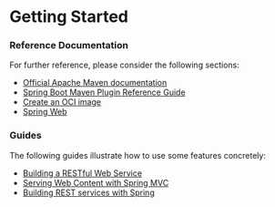 # Getting Started

### Reference Documentation
For further reference, please consider the following sections:

* [Official Apache Maven documentation](https://maven.apache.org/guides/index.html)
* [Spring Boot Maven Plugin Reference Guide](https://docs.spring.io/spring-boot/docs/2.7.1-SNAPSHOT/maven-plugin/reference/html/)
* [Create an OCI image](https://docs.spring.io/spring-boot/docs/2.7.1-SNAPSHOT/maven-plugin/reference/html/#build-image)
* [Spring Web](https://docs.spring.io/spring-boot/docs/2.7.1-SNAPSHOT/reference/htmlsingle/#web)

### Guides
The following guides illustrate how to use some features concretely:

* [Building a RESTful Web Service](https://spring.io/guides/gs/rest-service/)
* [Serving Web Content with Spring MVC](https://spring.io/guides/gs/serving-web-content/)
* [Building REST services with Spring](https://spring.io/guides/tutorials/bookmarks/)

